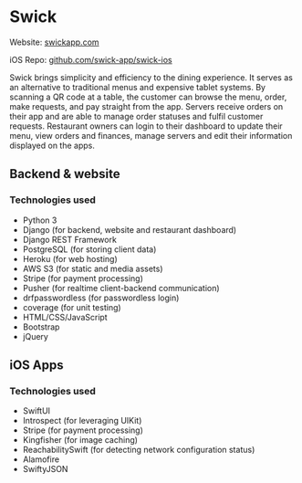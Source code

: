 # Swick
Website: [swickapp.com](http://swickapp.com)

iOS Repo: [github.com/swick-app/swick-ios](https://github.com/swick-app/swick-ios)

Swick brings simplicity and efficiency to the dining experience. 
It serves as an alternative to traditional menus and expensive tablet systems.
By scanning a QR code at a table, the customer can browse the menu, order, make requests, and pay straight from the app.
Servers receive orders on their app and are able to manage order statuses and fulfil customer requests.
Restaurant owners can login to their dashboard to update their menu, view orders and finances, manage servers and edit their information displayed on the apps.

## Backend & website
### Technologies used
* Python 3
* Django (for backend, website and restaurant dashboard)
* Django REST Framework
* PostgreSQL (for storing client data)
* Heroku (for web hosting)
* AWS S3 (for static and media assets)
* Stripe (for payment processing)
* Pusher (for realtime client-backend communication)
* drfpasswordless (for passwordless login)
* coverage (for unit testing)
* HTML/CSS/JavaScript
* Bootstrap
* jQuery

## iOS Apps
### Technologies used
* SwiftUI
* Introspect (for leveraging UIKit)
* Stripe (for payment processing)
* Kingfisher (for image caching)
* ReachabilitySwift (for detecting network configuration status)
* Alamofire
* SwiftyJSON
